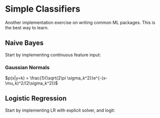 # Simple Classifiers

Another implementation exercise on writing common ML packages. This is the best way to learn.

## Naive Bayes
Start by implementing continuous feature input:
### Gaussian Normals
$p(x|y=k) = \frac{1}{\sqrt{2\pi \sigma_k^2}}e^{-(x-\mu_k)^2/(2\sigma_k^2)}$

## Logistic Regression
Start by implementing LR with explicit solver, and logit:

